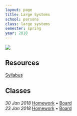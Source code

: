 ```yaml
---
layout: page
title: Large Systems
school: parsons
class: large systems
semester: spring
year: 2018
---
```


![](internet.gif)

## Resources

[Syllabus](PGTE_5566_A_NASSER_SP18.pdf)

## Classes

*30 Jan 2018* [Homework](week-2/homework) &bull;
              [Board](https://cdn.rawgit.com/nasser/0c33f9688064e6bf0959e3e1eed5e642/raw/internet.svg)  
*23 Jan 2018* [Homework](week-1/homework) &bull;
              [Board](https://cdn.rawgit.com/nasser/6451598807a7e7da13426b51a9840354/raw/large-systems-intro.svg)
